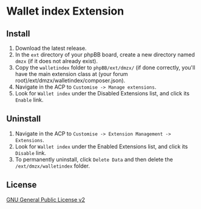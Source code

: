 # Wallet index Extension

## Install
1. Download the latest release.
2. In the `ext` directory of your phpBB board, create a new directory named `dmzx` (if it does not already exist).
3. Copy the `walletindex` folder to `phpBB/ext/dmzx/` (if done correctly, you'll have the main extension class at (your forum root)/ext/dmzx/walletindex/composer.json).
4. Navigate in the ACP to `Customise -> Manage extensions`.
5. Look for `Wallet index` under the Disabled Extensions list, and click its `Enable` link.

## Uninstall
1. Navigate in the ACP to `Customise -> Extension Management -> Extensions`.
2. Look for `Wallet index` under the Enabled Extensions list, and click its `Disable` link.
3. To permanently uninstall, click `Delete Data` and then delete the `/ext/dmzx/walletindex` folder.

## License
[GNU General Public License v2](http://opensource.org/licenses/GPL-2.0)
